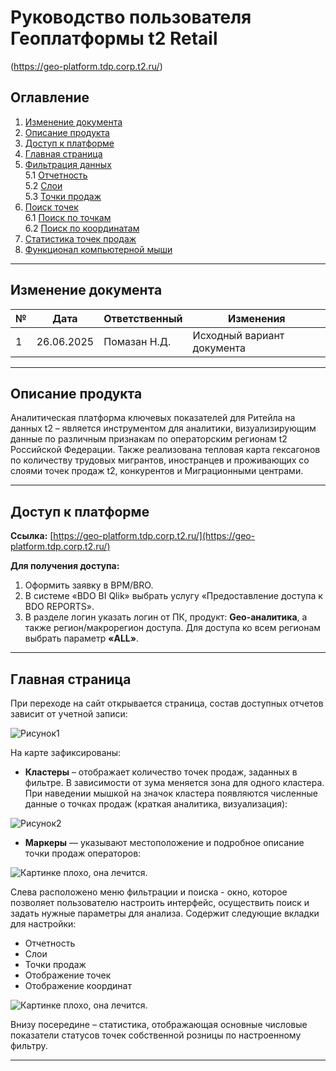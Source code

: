 # Руководство пользователя Геоплатформы t2 Retail  
(https://geo-platform.tdp.corp.t2.ru/)  

## Оглавление  

1. [Изменение документа](#изменение-документа)  
2. [Описание продукта](#описание-продукта)  
3. [Доступ к платформе](#доступ-к-платформе)  
4. [Главная страница](#главная-страница)  
5. [Фильтрация данных](#фильтрация-данных)  
    5.1 [Отчетность](#отчетность)  
    5.2 [Слои](#слои)  
    5.3 [Точки продаж](#точки-продаж)  
6. [Поиск точек](#поиск-точек)  
    6.1 [Поиск по точкам](#поиск-по-точкам)  
    6.2 [Поиск по координатам](#поиск-по-координатам)  
7. [Статистика точек продаж](#статистика-точек-продаж)  
8. [Функционал компьютерной мыши](#функционал-компьютерной-мыши)  

---

## Изменение документа  

| №  | Дата       | Ответственный    | Изменения                     |  
|----|------------|------------------|-------------------------------|  
| 1  | 26.06.2025 | Помазан Н.Д.     | Исходный вариант документа    |  

---

## Описание продукта  

Аналитическая платформа ключевых показателей для Ритейла на данных t2 – является инструментом для аналитики, визуализирующим данные по различным признакам по операторским регионам t2 Российской Федерации. Также реализована тепловая карта гексагонов по количеству трудовых мигрантов, иностранцев и проживающих со слоями точек продаж t2, конкурентов и Миграционными центрами.

---

## Доступ к платформе  

**Ссылка:** [https://geo-platform.tdp.corp.t2.ru/](https://geo-platform.tdp.corp.t2.ru/)  

**Для получения доступа:**  
1. Оформить заявку в BPM/BRO.  
2. В системе «BDO BI Qlik» выбрать услугу «Предоставление доступа к BDO REPORTS».  
3. В разделе логин указать логин от ПК, продукт: **Geo-аналитика**, а также регион/макрорегион доступа. Для доступа ко всем регионам выбрать параметр **«ALL»**.  

---

## Главная страница  

При переходе на сайт открывается страница, состав доступных отчетов зависит от учетной записи:  

![Рисунок1](https://github.com/user-attachments/assets/59d1f6ad-d7b0-4cff-8b8a-0162e478d3fa)


На карте зафиксированы: 
- **Кластеры** – отображает количество точек продаж, заданных в фильтре. В зависимости от зума меняется зона для одного кластера. При наведении мышкой на значок кластера появляются численные данные о точках продаж (краткая аналитика, визуализация): 

![Рисунок2](https://github.com/user-attachments/assets/c7ee344f-2152-4b09-ad69-659b6ef2a1ec)


- **Маркеры** — указывают местоположение и подробное описание точки продаж операторов: 

![Картинке плохо, она лечится.](/image/sample.webp "This is a sample image.")


Слева расположено меню фильтрации и поиска - окно, которое позволяет пользователю настроить интерфейс, осуществить поиск и задать нужные параметры для анализа. Содержит следующие вкладки для настройки: 
- Отчетность  
- Слои  
- Точки продаж  
- Отображение точек  
- Отображение координат  

![Картинке плохо, она лечится.](/image/sample.webp "This is a sample image.")

Внизу посередине – статистика, отображающая основные числовые показатели статусов точек собственной розницы по настроенному фильтру. 

---
